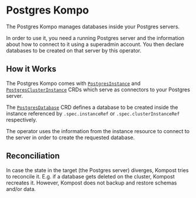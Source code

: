 # Postgres Kompo

The Postgres Kompo manages databases inside your Postgres servers.

In order to use it, you need a running Postgres server and the information about
how to connect to it using a superadmin account. You then declare databases to
be created on that server by this operator.

## How it Works

The Postgres Kompo comes with [`PostgresInstance`](postgres_instance.md) and
[`PostgresClusterInstance`](postgres_cluster_instance.md) CRDs which serve as
connectors to your Postgres server.

The [`PostgresDatabase`](postgres_database.md) CRD defines a database to be created inside the instance
referenced by `.spec.instanceRef` or `.spec.clusterInstanceRef` respectively.

The operator uses the information from the instance resource to connect to
the server in order to create the requested database.

## Reconciliation

In case the state in the target (the Postgres server) diverges, Kompost tries to
reconcile it. E.g. if a database gets deleted on the cluster, Kompost recreates
it. However, Kompost does not backup and restore schemas and/or data.

